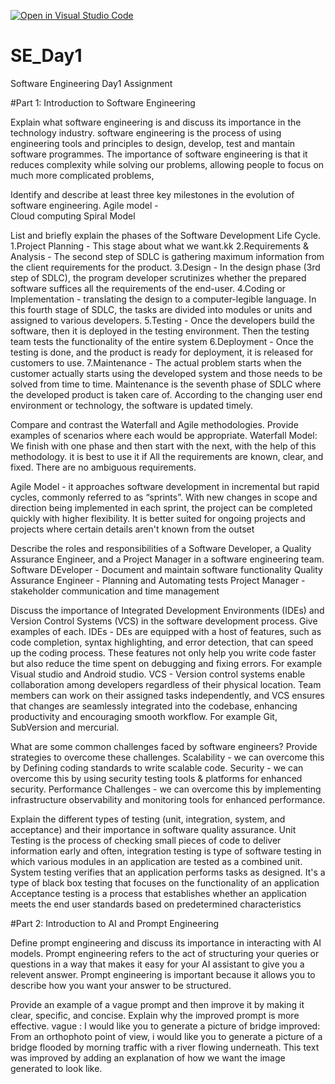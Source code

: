 [![Open in Visual Studio Code](https://classroom.github.com/assets/open-in-vscode-2e0aaae1b6195c2367325f4f02e2d04e9abb55f0b24a779b69b11b9e10269abc.svg)](https://classroom.github.com/online_ide?assignment_repo_id=15565986&assignment_repo_type=AssignmentRepo)
# SE_Day1
Software Engineering Day1 Assignment

#Part 1: Introduction to Software Engineering

Explain what software engineering is and discuss its importance in the technology industry.
software engineering is the process of using engineering tools and principles to design, develop, test and mantain software programmes.
The importance of software engineering is that it reduces complexity while solving our problems, allowing people to focus on much more complicated problems,

Identify and describe at least three key milestones in the evolution of software engineering.
Agile model -  
Cloud computing
Spiral Model

List and briefly explain the phases of the Software Development Life Cycle.
1.Project Planning - This stage about what we want.kk
2.Requirements & Analysis - The second step of SDLC is gathering maximum information from the client requirements for the product.
3.Design - In the design phase (3rd step of SDLC), the program developer scrutinizes whether the prepared software suffices all the requirements of the end-user.
4.Coding or Implementation - translating the design to a computer-legible language. In this fourth stage of SDLC, the tasks are divided into modules or units and assigned to various developers.
5.Testing - Once the developers build the software, then it is deployed in the testing environment. Then the testing team tests the functionality of the entire system
6.Deployment - Once the testing is done, and the product is ready for deployment, it is released for customers to use.
7.Maintenance - The actual problem starts when the customer actually starts using the developed system and those needs to be solved from time to time. Maintenance is the seventh phase of SDLC where the developed product is taken care of. According to the changing user end environment or technology, the software is updated timely.


Compare and contrast the Waterfall and Agile methodologies. Provide examples of scenarios where each would be appropriate.
Waterfall Model:  We finish with one phase and then start with the next, with the help of this methodology. it is best to use it if All the requirements are known, clear, and fixed. There are no ambiguous requirements.

Agile Model -  it approaches software development in incremental but rapid cycles, commonly referred to as “sprints”. With new changes in scope and direction being implemented in each sprint, the project can be completed quickly with higher flexibility. It is  better suited for ongoing projects and projects where certain details aren't known from the outset

Describe the roles and responsibilities of a Software Developer, a Quality Assurance Engineer, and a Project Manager in a software engineering team.
Software DEveloper - Document and maintain software functionality
Quality Assurance Engineer - Planning and Automating tests
Project Manager - stakeholder communication and time management


Discuss the importance of Integrated Development Environments (IDEs) and Version Control Systems (VCS) in the software development process. Give examples of each.
IDEs - DEs are equipped with a host of features, such as code completion, syntax highlighting, and error detection, that can speed up the coding process. These features not only help you write code faster but also reduce the time spent on debugging and fixing errors. For example Visual studio and Android studio.
VCS - Version control systems enable collaboration among developers regardless of their physical location. Team members can work on their assigned tasks independently, and VCS ensures that changes are seamlessly integrated into the codebase, enhancing productivity and encouraging smooth workflow. For example Git, SubVersion and mercurial.


What are some common challenges faced by software engineers? Provide strategies to overcome these challenges.
Scalability - we can overcome this by Defining coding standards to write scalable code.
Security - we can overcome this by using security testing tools & platforms for enhanced security.
Performance Challenges - we can overcome this by implementing infrastructure observability and monitoring tools for enhanced performance.


Explain the different types of testing (unit, integration, system, and acceptance) and their importance in software quality assurance.
Unit Testing is the process of checking small pieces of code to deliver information early and often,
integration testing is  type of software testing in which various modules in an application are tested as a combined unit.
System testing verifies that an application performs tasks as designed. It's a type of black box testing that focuses on the functionality of an application 
Acceptance testing is a process that establishes whether an application meets the end user standards based on predetermined characteristics

#Part 2: Introduction to AI and Prompt Engineering


Define prompt engineering and discuss its importance in interacting with AI models.
Prompt engineering refers to the act of structuring your queries or questions in a way that makes it easy for your AI assistant to give you a relevent answer. Prompt engineering is important because it allows you to describe how you want your answer to be structured.


Provide an example of a vague prompt and then improve it by making it clear, specific, and concise. Explain why the improved prompt is more effective.
vague : I would like you to generate a picture of bridge 
improved: From an orthophoto point of view, i would like you to generate a picture of a bridge flooded by morning traffic with a river flowing underneath. 
This text was improved by adding an explanation of how we want the image generated to look like.
